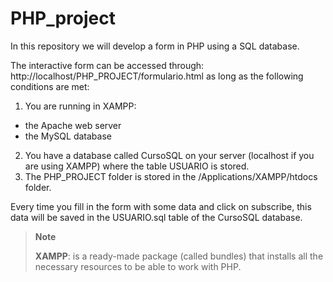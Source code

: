 # PHP_project

In this repository we will develop a form in PHP using a SQL database.

The interactive form can be accessed through: http://localhost/PHP_PROJECT/formulario.html as long as the following conditions are met:

1. You are running in XAMPP:
- the Apache web server
- the MySQL database 

2. You have a database called CursoSQL on your server (localhost if you are using XAMPP) where the table USUARIO is stored.  
3. The PHP_PROJECT folder is stored in the /Applications/XAMPP/htdocs folder.

Every time you fill in the form with some data and click on subscribe, this data will be saved in the USUARIO.sql table of the CursoSQL database.

> **Note**
> 
> **XAMPP**: is a ready-made package (called bundles) that installs all the necessary resources to be able to work with PHP.
